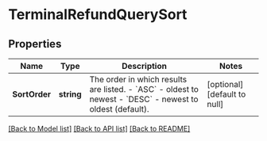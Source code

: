 # TerminalRefundQuerySort

## Properties
Name | Type | Description | Notes
------------ | ------------- | ------------- | -------------
**SortOrder** | **string** | The order in which results are listed. - &#x60;ASC&#x60; - oldest to newest - &#x60;DESC&#x60; - newest to oldest (default). | [optional] [default to null]

[[Back to Model list]](../README.md#documentation-for-models) [[Back to API list]](../README.md#documentation-for-api-endpoints) [[Back to README]](../README.md)

